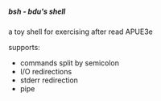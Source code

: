 ##### bsh - bdu's shell

a toy shell for exercising after read APUE3e

supports:

* commands split by semicolon
* I/O redirections
* stderr redirection
* pipe